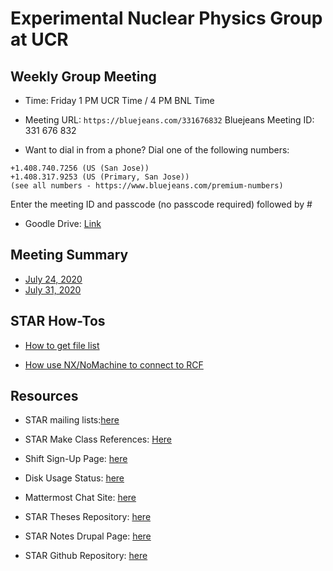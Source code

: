 Experimental Nuclear Physics Group at UCR 
===================================================


Weekly Group Meeting
-------------------------

- Time: Friday 1 PM UCR Time / 4 PM BNL Time

- Meeting URL: `https://bluejeans.com/331676832`
Bluejeans Meeting ID: 331 676 832

- Want to dial in from a phone?
Dial one of the following numbers:
```
+1.408.740.7256 (US (San Jose))
+1.408.317.9253 (US (Primary, San Jose))
(see all numbers - https://www.bluejeans.com/premium-numbers)
```
Enter the meeting ID and passcode (no passcode required) followed by #

- Goodle Drive: [Link](https://drive.google.com/drive/folders/0B6drqx0255gLd3ZZVzFNb0JMTk0)

Meeting Summary
-----------------

- [July 24, 2020](meetings/July24_20.md)
- [July 31, 2020](meetings/July31_20.md)






STAR How-Tos
-------------------

- [How to get file list](how-tos/get_file_list.md)

- [How use NX/NoMachine to connect to RCF](how-tos/rcf_remote_login.md)







Resources
---------

- STAR mailing lists:[here](https://www.star.bnl.gov/central/lists/)

- STAR Make Class References: [Here](https://www.star.bnl.gov/webdata/dox/html/index.html)

- Shift Sign-Up Page: [here](https://online.star.bnl.gov/)

- Disk Usage Status: [here](https://network.racf.bnl.gov/Facility/GCE/GPFS/)

- Mattermost Chat Site: [here](https://chat.sdcc.bnl.gov/login)

- STAR Theses Repository: [here](https://drupal.star.bnl.gov/STAR/theses)

- STAR Notes Drupal Page: [here](https://drupal.star.bnl.gov/STAR/starnotes)

- STAR Github Repository: [here](https://github.com/star-bnl)





